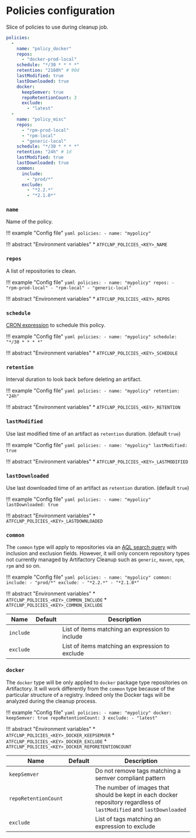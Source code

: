 # Policies configuration

Slice of policies to use during cleanup job.

```yaml
policies:
  -
    name: "policy_docker"
    repos:
      - "docker-prod-local"
    schedule: "*/30 * * * *"
    retention: "2160h" # 90d
    lastModified: true
    lastDownloaded: true
    docker:
      keepSemver: true
      repoRetentionCount: 3
      exclude:
        - "latest"
  -
    name: "policy_misc"
    repos:
      - "rpm-prod-local"
      - "rpm-local"
      - "generic-local"
    schedule: "*/30 * * * *"
    retention: "24h" # 1d
    lastModified: true
    lastDownloaded: true
    common:
      include:
        - "prod/*"
      exclude:
        - "*2.2.*"
        - "*2.1.0*"
```

### `name`

Name of the policy.

!!! example "Config file"
    ```yaml
    policies:
      - name: "mypolicy"
    ```

!!! abstract "Environment variables"
    * `ATFCLNP_POLICIES_<KEY>_NAME`

### `repos`

A list of repositories to clean.

!!! example "Config file"
    ```yaml
    policies:
      - name: "mypolicy"
        repos:
          - "rpm-prod-local"
          - "rpm-local"
          - "generic-local"
    ```

!!! abstract "Environment variables"
    * `ATFCLNP_POLICIES_<KEY>_REPOS`

### `schedule`

[CRON expression](https://godoc.org/github.com/robfig/cron#hdr-CRON_Expression_Format) to schedule this policy.

!!! example "Config file"
    ```yaml
    policies:
      - name: "mypolicy"
        schedule: "*/30 * * * *"
    ```

!!! abstract "Environment variables"
    * `ATFCLNP_POLICIES_<KEY>_SCHEDULE`

### `retention`

Interval duration to look back before deleting an artifact.

!!! example "Config file"
    ```yaml
    policies:
      - name: "mypolicy"
        retention: "24h"
    ```

!!! abstract "Environment variables"
    * `ATFCLNP_POLICIES_<KEY>_RETENTION`

### `lastModified`

Use last modified time of an artifact as `retention` duration. (default `true`)

!!! example "Config file"
    ```yaml
    policies:
      - name: "mypolicy"
        lastModified: true
    ```

!!! abstract "Environment variables"
    * `ATFCLNP_POLICIES_<KEY>_LASTMODIFIED`

### `lastDownloaded`

Use last downloaded time of an artifact as `retention` duration. (default `true`)

!!! example "Config file"
    ```yaml
    policies:
      - name: "mypolicy"
        lastDownloaded: true
    ```

!!! abstract "Environment variables"
    * `ATFCLNP_POLICIES_<KEY>_LASTDOWNLOADED`

### `common`

The `common` type will apply to repositories via an [AQL search query](https://www.jfrog.com/confluence/display/JFROG/Artifactory+Query+Language)
with inclusion and exclusion fields. However, it will only concern repository types not currently managed by
Artifactory Cleanup such as `generic`, `maven`, `npm`, `rpm` and so on.

!!! example "Config file"
    ```yaml
    policies:
      -
        name: "mypolicy"
        common:
          include:
            - "prod/*"
          exclude:
            - "*2.2.*"
            - "*2.1.0*"
    ```

!!! abstract "Environment variables"
    * `ATFCLNP_POLICIES_<KEY>_COMMON_INCLUDE`
    * `ATFCLNP_POLICIES_<KEY>_COMMON_EXCLUDE`

| Name               | Default       | Description   |
|--------------------|---------------|---------------|
| `include`          |               | List of items matching an expression to include |
| `exclude`          |               | List of items matching an expression to exclude |

### `docker`

The `docker` type will be only applied to `docker` package type repositories on Artifactory. It will work differently
from the `common` type because of the particular structure of a registry. Indeed only the Docker tags will be analyzed
during the cleanup process.

!!! example "Config file"
    ```yaml
    policies:
      -
        name: "mypolicy"
        docker:
          keepSemver: true
          repoRetentionCount: 3
          exclude:
            - "latest"
    ```

!!! abstract "Environment variables"
    * `ATFCLNP_POLICIES_<KEY>_DOCKER_KEEPSEMVER`
    * `ATFCLNP_POLICIES_<KEY>_DOCKER_EXCLUDE`
    * `ATFCLNP_POLICIES_<KEY>_DOCKER_REPORETENTIONCOUNT`

| Name                 | Default       | Description   |
|----------------------|---------------|---------------|
| `keepSemver`         |               | Do not remove tags matching a semver compliant pattern |
| `repoRetentionCount` |               | The number of images that should be kept in each docker repository regardless of `lastModified` and `lastDownloaded` |
| `exclude`            |               | List of tags matching an expression to exclude |
